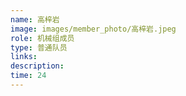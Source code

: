 ```yaml
---
name: 高梓岩
image: images/member_photo/高梓岩.jpeg
role: 机械组成员
type: 普通队员
links:
description:
time: 24
---
```

